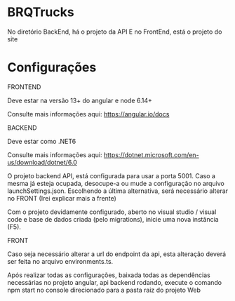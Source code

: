 # BRQTrucks

No diretório BackEnd, há o projeto da API
E no FrontEnd, está o projeto do site

# Configurações

FRONTEND

Deve estar na versão 13+ do angular e node 6.14+

Consulte mais informações aqui: https://angular.io/docs


BACKEND

Deve estar como .NET6

Consulte mais informações aqui: https://dotnet.microsoft.com/en-us/download/dotnet/6.0


O projeto backend API, está configurada para usar a porta 5001.
Caso a mesma já esteja ocupada, desocupe-a ou mude a configuração no arquivo launchSettings.json. Escolhendo a última alternativa, será necessário alterar no FRONT (Irei explicar mais a frente)

Com o projeto devidamente configurado, aberto no visual studio / visual code e base de dados criada (pelo migrations), inicie uma nova instância (F5).

FRONT

Caso seja necessário alterar a url do endpoint da api, esta alteração deverá ser feita no arquivo environments.ts.

Após realizar todas as configurações, baixada todas as dependências necessárias no projeto angular, api backend rodando, execute o comando npm start no console direcionado para a pasta raiz do projeto Web
